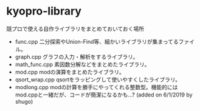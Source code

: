# kyopro-library
競プロで使える自作ライブラリをまとめておいておく場所

* func.cpp
  二分探索やUnion-Find等、細かいライブラリが集まってるファイル。
* graph.cpp
  グラフの入力・解析をするライブラリ。
* math_func.cpp
  素因数分解などをまとめたライブラリ。
* mod.cpp
  modの演算をまとめたライブラリ。
* qsort_wrap.cpp
  qsortをラッピングして使いやすくしたライブラリ。
* modlong.cpp
  modの計算を勝手にやってくれる整数型。機能的にはmod.cppと一緒だが、コードが簡潔になるかも...? (added on 6/1/2019 by shugo)
